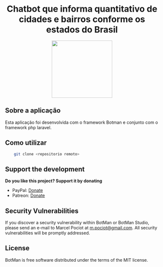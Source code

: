 <h1 align="center">Chatbot que informa quantitativo de cidades e bairros conforme os estados do Brasil</h1>
<p align="center"><img height="188" width="198" src="https://botman.io/img/botman.png"></p>

## Sobre a aplicação

Esta aplicação foi desenvolvida com o framework Botman e conjunto com o framework php laravel.

## Como utilizar
```sh
    git clone <repositorio remoto>
```

## Support the development
**Do you like this project? Support it by donating**

- PayPal: [Donate](https://www.paypal.com/cgi-bin/webscr?cmd=_donations&business=m%2epociot%40googlemail%2ecom&lc=CY&item_name=BotMan&no_note=0&currency_code=EUR&bn=PP%2dDonationsBF%3abtn_donateCC_LG%2egif%3aNonHostedGuest)
- Patreon: [Donate](https://www.patreon.com/botman)

## Security Vulnerabilities

If you discover a security vulnerability within BotMan or BotMan Studio, please send an e-mail to Marcel Pociot at m.pociot@gmail.com. All security vulnerabilities will be promptly addressed.

## License

BotMan is free software distributed under the terms of the MIT license.

